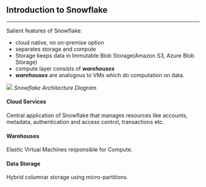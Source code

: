## Introduction to Snowflake

---
Salient features of Snowflake:
- cloud native, no on-premise option
- separates storage and compute
- Storage keeps data in Immutable Blob Storage(Amazon S3, Azure Blob Storage)
- compute layer consists of ***warehouses***
- ***warehouses*** are analogous to VMs which do computation on data.

![](https://www.mssqltips.com/tutorialimages/9286_introduction-to-warehouses.001.png)
*Snowflake Architecture Diagram*

#### Cloud Services

Central application of Snowflake that manages resources like accounts, metadata, authentication and access control, transactions etc.

#### Warehouses

Elastic Virtual Machines responsible for Compute.

#### Data Storage

Hybrid columnar storage using micro-partitions.